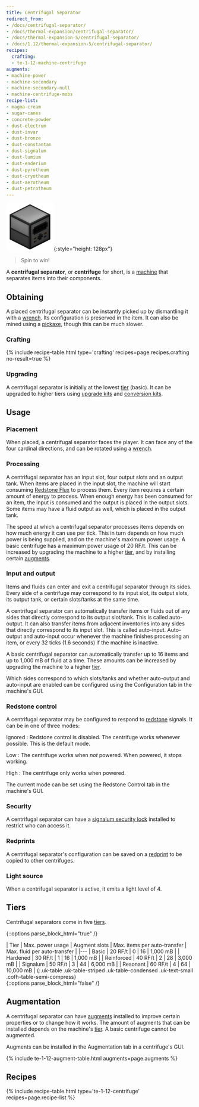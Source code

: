 ```yaml
---
title: Centrifugal Separator
redirect_from:
- /docs/centrifugal-separator/
- /docs/thermal-expansion/centrifugal-separator/
- /docs/thermal-expansion-5/centrifugal-separator/
- /docs/1.12/thermal-expansion-5/centrifugal-separator/
recipes:
  crafting:
  - te-1-12-machine-centrifuge
augments:
- machine-power
- machine-secondary
- machine-secondary-null
- machine-centrifuge-mobs
recipe-list:
- magma-cream
- sugar-canes
- concrete-powder
- dust-electrum
- dust-invar
- dust-bronze
- dust-constantan
- dust-signalum
- dust-lumium
- dust-enderium
- dust-pyrotheum
- dust-cryotheum
- dust-aerotheum
- dust-petrotheum
---
```


![Centrifugal separator](/assets/images/thermal-expansion-5/centrifugal-separator.png){:style="height: 128px"}

> Spin to win!


A **centrifugal separator**, or **centrifuge** for short, is a
[machine](../machines/) that separates items into their components.


Obtaining
---------

A placed centrifugal separator can be instantly picked up by dismantling it with
a [wrench](../../wrenches/). Its configuration is preserved in the item. It can
also be mined using a [pickaxe](https://minecraft.gamepedia.com/Pickaxe), though
this can be much slower.

### Crafting
{% include recipe-table.html type='crafting' recipes=page.recipes.crafting no-result=true %}

### Upgrading
A centrifugal separator is initially at the lowest [tier](#tiers) (basic). It
can be upgraded to higher tiers using [upgrade kits](../../thermal-foundation/upgrade-kits/) and
[conversion kits](../../thermal-foundation/conversion-kits/).


Usage
-----

### Placement
When placed, a centrifugal separator faces the player. It can face any of the
four cardinal directions, and can be rotated using a [wrench](../../wrenches/).

### Processing
A centrifugal separator has an input slot, four output slots and an output tank.
When items are placed in the input slot, the machine will start consuming
[Redstone Flux](../../../redstone-flux/) to process them. Every item requires a
certain amount of energy to process. When enough energy has been consumed for an
item, the input is consumed and the output is placed in the output slots. Some
items may have a fluid output as well, which is placed in the output tank.

The speed at which a centrifugal separator processes items depends on how much
energy it can use per tick. This in turn depends on how much power is being
supplied, and on the machine's maximum power usage. A basic centrifuge has a
maximum power usage of 20 RF/t. This can be increased by upgrading the machine
to a higher [tier](#tiers), and by installing certain [augments](#augmentation).

### Input and output
Items and fluids can enter and exit a centrifugal separator through its sides.
Every side of a centrifuge may correspond to its input slot, its output slots,
its output tank, or certain slots/tanks at the same time.

A centrifugal separator can automatically transfer items or fluids out of any
sides that directly correspond to its output slot/tank. This is called
auto-output. It can also transfer items from adjacent inventories into any sides
that directly correspond to its input slot. This is called auto-input.
Auto-output and auto-input occur whenever the machine finishes processing an
item, or every 32 ticks (1.6 seconds) if the machine is inactive.

A basic centrifugal separator can automatically transfer up to 16 items and up
to 1,000 mB of fluid at a time. These amounts can be increased by upgrading the
machine to a higher [tier](#tiers).

Which sides correspond to which slots/tanks and whether auto-output and
auto-input are enabled can be configured using the Configuration tab in the
machine's GUI.

### Redstone control
A centrifugal separator may be configured to respond to
[redstone](https://minecraft.gamepedia.com/Redstone) signals. It can be in one
of three modes:

Ignored
: Redstone control is disabled. The centrifuge works whenever possible. This is
the default mode.

Low
: The centrifuge works when *not* powered. When powered, it stops working.

High
: The centrifuge only works when powered.

The current mode can be set using the Redstone Control tab in the machine's GUI.

### Security
A centrifugal separator can have a [signalum security
lock](../../thermal-foundation/signalum-security-lock/) installed to restrict who can access it.

### Redprints
A centrifugal separator's configuration can be saved on a
[redprint](../../thermal-foundation/redprint/) to be copied to other centrifuges.

### Light source
When a centrifugal separator is active, it emits a light level of 4.


Tiers
-----

Centrifugal separators come in five [tiers](../../thermal-foundation/tiers/).

{::options parse_block_html="true" /}
<div class="uk-overflow-container">
| Tier | Max. power usage | Augment slots | Max. items per auto-transfer | Max. fluid per auto-transfer |
|---
| Basic | 20 RF/t | 0 | 16 | 1,000 mB |
| Hardened | 30 RF/t | 1 | 16 | 1,000 mB |
| Reinforced | 40 RF/t | 2 | 28 | 3,000 mB |
| Signalum | 50 RF/t | 3 | 44 | 6,000 mB |
| Resonant | 60 RF/t | 4 | 64 | 10,000 mB |
{:.uk-table .uk-table-striped .uk-table-condensed .uk-text-small .cofh-table-semi-compress}
</div>
{::options parse_block_html="false" /}


Augmentation
------------

A centrifugal separator can have [augments](../augments/) installed to
improve certain properties or to change how it works. The amount of augments
that can be installed depends on the machine's [tier](#tiers). A basic
centrifuge cannot be augmented.

Augments can be installed in the Augmentation tab in a centrifuge's GUI.

{% include te-1-12-augment-table.html augments=page.augments %}


Recipes
-------

{% include recipe-table.html type='te-1-12-centrifuge' recipes=page.recipe-list %}
